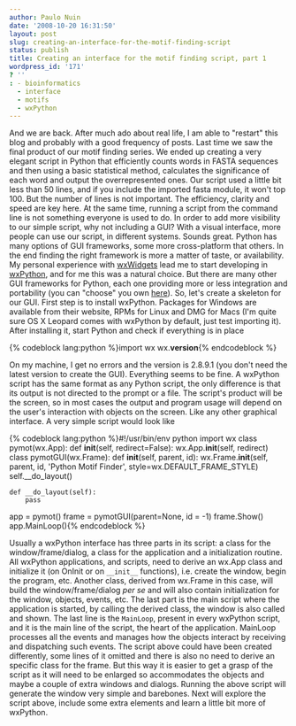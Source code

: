 ```yaml
---
author: Paulo Nuin
date: '2008-10-20 16:31:50'
layout: post
slug: creating-an-interface-for-the-motif-finding-script
status: publish
title: Creating an interface for the motif finding script, part 1
wordpress_id: '171'
? ''
: - bioinformatics
  - interface
  - motifs
  - wxPython
---
```


And we are back. After much ado about real life, I am able to "restart"
this blog and probably with a good frequency of posts. Last time we saw
the final product of our motif finding series. We ended up creating a
very elegant script in Python that efficiently counts words in FASTA
sequences and then using a basic statistical method, calculates the
significance of each word and output the overrepresented ones. Our
script used a little bit less than 50 lines, and if you include the
imported fasta module, it won't top 100. But the number of lines is not
important. The efficiency, clarity and speed are key here. At the same
time, running a script from the command line is not something everyone
is used to do. In order to add more visibility to our simple script, why
not including a GUI? With a visual interface, more people can use our
script, in different systems. Sounds great. Python has many options of
GUI frameworks, some more cross-platform that others. In the end finding
the right framework is more a matter of taste, or availability. My
personal experience with [wxWidgets](http://www.wxwidgets.org) lead me
to start developing in [wxPython](http://www.wxpython.org), and for me
this was a natural choice. But there are many other GUI frameworks for
Python, each one providing more or less integration and portability (you
can "choose" you own [here](http://www.awaretek.com/toolkits.html)). So,
let's create a skeleton for our GUI. First step is to install wxPython.
Packages for Windows are available from their website, RPMs for Linux
and DMG for Macs (I'm quite sure OS X Leopard comes with wxPython by
default, just test importing it). After installing it, start Python and
check if everything is in place 

{% codeblock lang:python %}import wx
wx.__version__{% endcodeblock %} 

On my machine, I get no errors and the
version is 2.8.9.1 (you don't need the latest version to create the
GUI). Everything seems to be fine. A wxPython script has the same format
as any Python script, the only difference is that its output is not
directed to the prompt or a file. The script's product will be the
screen, so in most cases the output and program usage will depend on the
user's interaction with objects on the screen. Like any other graphical
interface. A very simple script would look like 


{% codeblock lang:python %}\#!/usr/bin/env python 
import wx 
class pymot(wx.App):
	def __init__(self, redirect=False): 
		wx.App.__init__(self, redirect) 
class pymotGUI(wx.Frame):
	def __init__(self, parent, id):
	wx.Frame.__init__(self, parent, id, 'Python Motif Finder', style=wx.DEFAULT_FRAME_STYLE) 
	self.__do_layout() 
	
	def __do_layout(self): 
		pass 
		
app = pymot() 
frame = pymotGUI(parent=None, id = -1) 
frame.Show() 
app.MainLoop(){% endcodeblock %} 

Usually a wxPython
interface has three parts in its script: a class for the
window/frame/dialog, a class for the application and a initialization
routine. All wxPython applications, and scripts, need to derive an
wx.App class and initialize it (on OnInit or on `__init__` functions),
i.e. create the window, begin the program, etc. Another class, derived
from wx.Frame in this case, will build the window/frame/dialog *per se*
and will also contain initialization for the window, objects, events,
etc. The last part is the main script where the application is started,
by calling the derived class, the window is also called and shown. The
last line is the `MainLoop`, present in every wxPython script, and it is
the main line of the script, the heart of the application. MainLoop
processes all the events and manages how the objects interact by
receiving and dispatching such events. The script above could have been
created differently, some lines of it omitted and there is also no need
to derive an specific class for the frame. But this way it is easier to
get a grasp of the script as it will need to be enlarged so accommodates
the objects and maybe a couple of extra windows and dialogs. Running the
above script will generate the window 
very simple and barebones. Next will explore the script above, include
some extra elements and learn a little bit more of wxPython.